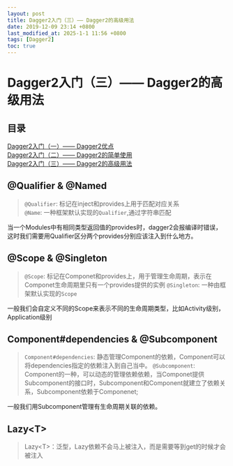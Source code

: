 ```yaml
---
layout: post
title: Dagger2入门（三）—— Dagger2的高级用法
date: 2019-12-09 23:14 +0800
last_modified_at: 2025-1-1 11:56 +0800
tags: [Dagger2]
toc: true
---
```

# Dagger2入门（三）—— Dagger2的高级用法
## 目录
[Dagger2入门（一）—— Dagger2优点](https://www.jianshu.com/p/fa44a88cf27c)  
[Dagger2入门（二）—— Dagger2的简单使用](https://www.jianshu.com/p/46d29e0f0373)  
[Dagger2入门（三）—— Dagger2的高级用法](https://www.jianshu.com/p/146ce3894436)  

## @Qualifier & @Named
> `@Qualifier`: 标记在inject和provides上用于匹配对应关系  
> `@Name`: 一种框架默认实现的`Qualifier`,通过字符串匹配  

当一个Modules中有相同类型返回值的provides时，dagger2会报编译时错误，这时我们需要用Qualifier区分两个provides分别应该注入到什么地方。

## @Scope & @Singleton
> `@Scope`: 标记在Componet和provides上，用于管理生命周期，表示在Componet生命周期里只有一个provides提供的实例
> `@Singleton`: 一种由框架默认实现的`Scope`

一般我们会自定义不同的Scope来表示不同的生命周期类型，比如Activity级别，Application级别

## Component#dependencies & @Subcomponent
> `Component#dependencies`: 静态管理Component的依赖，Component可以将dependencies指定的依赖注入到自己当中。
> `@Subcomponent`: Component的一种，可以动态的管理依赖依赖，当Componet提供Subcomponent的接口时，Subcomponent和Component就建立了依赖关系，Subcomponent依赖于Componenet;

一般我们用Subcomponent管理有生命周期关联的依赖。

## Lazy\<T>
> Lazy\<T>：泛型，Lazy依赖不会马上被注入，而是需要等到get的时候才会被注入

